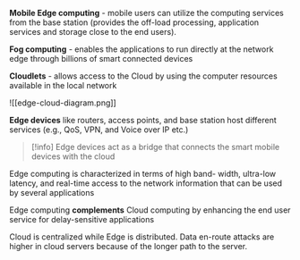 **Mobile Edge computing** - mobile users can utilize the computing services from the base station
(provides the off-load processing, application services and storage close to the end users).

**Fog computing** - enables the applications to run directly at the network edge through billions of smart connected devices

**Cloudlets** - allows access to the Cloud by using the computer resources available in the local network

![[edge-cloud-diagram.png]]

**Edge devices** like routers, access points, and base station host different services (e.g., QoS, VPN, and Voice over IP etc.)

>[!info] Edge devices act as a bridge that connects the smart mobile devices with the cloud

Edge computing is characterized in terms of high band- width, ultra-low latency, and real-time access to the network information that can be used by several applications

Edge computing **complements** Cloud computing by enhancing the end user service for delay-sensitive applications

Cloud is centralized while Edge is distributed.
Data en-route attacks are higher in cloud servers because of the longer path to the server.